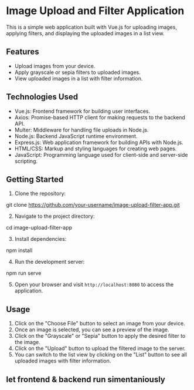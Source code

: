 # Image Upload and Filter Application

This is a simple web application built with Vue.js for uploading images, applying filters, and displaying the uploaded images in a list view.

## Features

- Upload images from your device.
- Apply grayscale or sepia filters to uploaded images.
- View uploaded images in a list with filter information.

## Technologies Used

- Vue.js: Frontend framework for building user interfaces.
- Axios: Promise-based HTTP client for making requests to the backend API.
- Multer: Middleware for handling file uploads in Node.js.
- Node.js: Backend JavaScript runtime environment.
- Express.js: Web application framework for building APIs with Node.js.
- HTML/CSS: Markup and styling languages for creating web pages.
- JavaScript: Programming language used for client-side and server-side scripting.

## Getting Started

1. Clone the repository:

git clone https://github.com/your-username/image-upload-filter-app.git



2. Navigate to the project directory:

cd image-upload-filter-app



3. Install dependencies:

npm install



4. Run the development server:

npm run serve



5. Open your browser and visit `http://localhost:8080` to access the application.

## Usage

1. Click on the "Choose File" button to select an image from your device.
2. Once an image is selected, you can see a preview of the image.
3. Click on the "Grayscale" or "Sepia" button to apply the desired filter to the image.
4. Click on the "Upload" button to upload the filtered image to the server.
5. You can switch to the list view by clicking on the "List" button to see all uploaded images with filter information.

## let frontend & backend run simentaniously 
